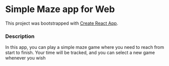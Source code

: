 # Simple Maze app for Web
This project was bootstrapped with [Create React App](https://github.com/facebook/create-react-app).

### Description
In this app, you can play a simple maze game where you need to reach from start to finish. Your time will be tracked, and you can select a new game whenever you wish

